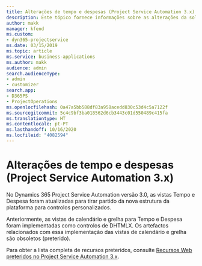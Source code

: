 ```yaml
---
title: Alterações de tempo e despesas (Project Service Automation 3.x)
description: Este tópico fornece informações sobre as alterações da solução para Tempo e Despesa.
author: makk
manager: kfend
ms.custom:
- dyn365-projectservice
ms.date: 03/15/2019
ms.topic: article
ms.service: business-applications
ms.author: makk
audience: admin
search.audienceType:
- admin
- customizer
search.app:
- D365PS
- ProjectOperations
ms.openlocfilehash: 0a47a5bb588df83a958acedd830c53d4c5a7122f
ms.sourcegitcommit: 5c4c9bf3ba018562d6cb3443c01d550489c415fa
ms.translationtype: HT
ms.contentlocale: pt-PT
ms.lasthandoff: 10/16/2020
ms.locfileid: "4082594"
---
```

# <a name="time-and-expense-changes-project-service-automation-3x"></a>Alterações de tempo e despesas (Project Service Automation 3.x)

No Dynamics 365 Project Service Automation versão 3.0, as vistas Tempo e Despesa foram atualizadas para tirar partido da nova estrutura da plataforma para controlos personalizados.

Anteriormente, as vistas de calendário e grelha para Tempo e Despesa foram implementadas como controlos de DHTMLX. Os artefactos relacionados com essa implementação das vistas de calendário e grelha são obsoletos (preterido).

Para obter a lista completa de recursos preteridos, consulte [Recursos Web preteridos no Project Service Automation 3.x](web-resources-deprecated-v3.x.md).
